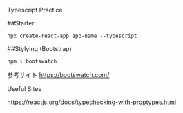 Typescript Practice

##Starter
```
npx create-react-app app-name --typescript
```

##Stylying (Bootstrap) 
```
npm i bootswatch

```
参考サイト
https://bootswatch.com/

Useful Sites

https://reactjs.org/docs/typechecking-with-proptypes.html

